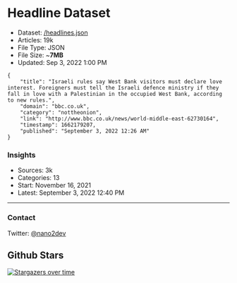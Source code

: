 # Headline Dataset

- Dataset: [/headlines.json](https://raw.githubusercontent.com/fwd/news/master/headlines.json) 
- Articles: 19k
- File Type: JSON
- File Size: ~**7MB**
- Updated: Sep 3, 2022 1:00 PM

```
{
    "title": "Israeli rules say West Bank visitors must declare love interest. Foreigners must tell the Israeli defence ministry if they fall in love with a Palestinian in the occupied West Bank, according to new rules.",
    "domain": "bbc.co.uk",
    "category": "nottheonion",
    "link": "http://www.bbc.co.uk/news/world-middle-east-62730164",
    "timestamp": 1662179207,
    "published": "September 3, 2022 12:26 AM"
}
```

### Insights

- Sources: 3k
- Categories: 13
- Start: November 16, 2021
- Latest: September 3, 2022 12:40 PM

---

### Contact 

Twitter: [@nano2dev](https://twitter.com/nano2dev)

## Github Stars

[![Stargazers over time](https://starchart.cc/fwd/news.svg)](https://starchart.cc/fwd/news)
